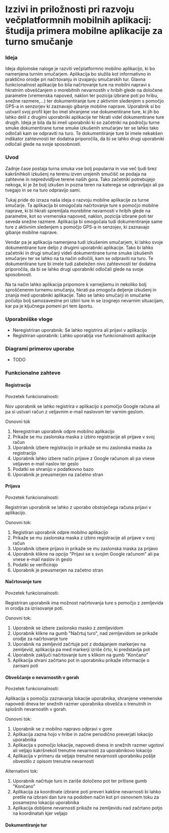 # Izzivi in ​​priložnosti pri razvoju večplatformnih mobilnih aplikacij: študija primera mobilne aplikacije za turno smučanje


### Ideja

Ideja diplomske naloge je razviti večplatformno mobilno aplikacijo, ki bo namenjena turnim smučarjem. Aplikacija bo služila kot informativno in praktično orodje pri načrtovanju in izvajanju smučarskih tur. Glavna funkcionalnost aplikacije bo bila načrtovanje ture na mobilni napravi s hkratnim obveščanjem o morebitnih nevarnostih v hribih glede na določene parametre (vremenska napoved, naklon ter pozicija izbrane poti po hribu, snežne razmere,...) ter dokumentiranje ture z aktivnim sledenjem s pomočjo GPS-a in senzorjev ki zaznavajo gibanje mobilne naprave. Uporabnik si bo ustvaril svoj profil kjer bo imel shranjene vse dokumentirane ture, ki jih bo lahko delil z drugimi uporabniki aplikacije ter hkrati videl dokumentirane ture drugih. Ideja je bila da bi imeli uporabniki ki so začetniki na področju turne smuke dokumentirane turne smuke izkušenih smučarjev ter se lahko tako odločali kam se odpraviti na turo. Te dokumentiranje ture bi imele nekakšen indikator zahtevnosti ter dodatna priporočila, da bi se lahko drugi uporabniki odločali glede na svoje sposobnosti.


### Uvod

Zadnje čase postaja turna smuka vse bolj popularna in vse več ljudi brez kakršnihkoli izkušenj na terenu izven urejenih smučišč se podaja na zahtevne in nepredvidljive terene naših gora. Tako začetniki potrebujejo nekoga, ki je že bolj izkušen in pozna teren na katerega se odpravljajo ali pa tvegajo in se na turo odpravijo sami. 

Tukaj pride do izraza naša ideja o razvoju mobilne aplikacije za turne smučarje. Ta aplikacija bi omogočala načrtovanje ture s pomočjo mobilne naprave, ki bi hkrati spremljala morebitne nevarnosti v hribih glede na parametre, kot so vremenska napoved, naklon, pozicija izbrane poti ter seveda snežne razmere. Aplikacija bi omogočala tudi dokumentiranje same ture z aktivnim sledenjem s pomočjo GPS-a in senzojev, ki zaznavajo gibanje mobilne naprave.

Vendar pa je aplikacija namenjena tudi izkušenim smučarjem, ki lahko svoje dokumentirane ture delijo z drugimi uporabniki aplikacije. Tako bi lahko začetniki in drugi smučarji videli dokumentirane turne smuke izkušenih smučarjev ter se lahko na ta način odločili, kam se odpraviti na turo. Te dokumentirane ture bi imele tudi zabeležen nivo zahtevnosti ter dodatna priporočila, da bi se lahko drugi uporabniki odločali glede na svoje sposobnosti.

Na ta način lahko aplikacija pripomore k varnejšemu in nekoliko bolj sproščenenm turnemu smučanju, hkrati pa omogoča deljenje izkušenj in znanja med uporabniki aplikacije. Tako se lahko smučarji in smučarke počutijo bolj samozavestne pri izbiri ture in se izognejo nevarnim situacijam, kar pa je ključnega pomeni pri tem športu.


### Uporabniške vloge

- Neregistriran uporabnik: Se lahko registrira ali prijavi v aplikacijo
- Registriran uporabnik: Lahko uporablja vse funkcionalnosti aplikacije


### Diagrami primerov uporabe

- TODO


### Funkcionalne zahteve

#### Registracija

Povzetek funkcionalnosti:

Nov uporabnik se lahko registrira v aplikacijo s pomočjo Google računa ali pa si ustvari račun z veljavnim e-mail naslovom ter varnim geslom.

Osnovni tok

1. Neregistriran uporabnik odpre mobilno aplikacijo
2. Prikaže se mu zaslonska maska z izbiro registracije ali prijave v svoj račun
3. Uporabnik izbere registracijo in prikaže se mu zaslonska maska za registracijo
4. Uporabnik lahko izbere način prijave z Google računom ali pa vnese veljaven e-mail naslov ter geslo
5. Podatki se shranijo v podatkovno bazo
6. Uporabnik je preusmerjen na začetno stran


#### Prijava

Povzetek funkcionalnosti:

Registriran uporabnik se lahko z uporabo obstoječega računa prijavi v aplikacijo.

Osnovni tok:

1. Registiran uporabnik odpre mobilno aplikacijo
2. Prikaže se mu zaslonska maska z izbiro registracije ali prijave v svoj račun
3. Uporabnik izbere prijavo in prikaže se mu zaslonska maska za prijavo
4. Uporabnik klikne na opcijo "Prijavi se s svojim Google računom" ali pa vnese e-mail naslov in geslo
5. Podatki se verificirajo
6. Uporabnik je preusmerjen na začetno stran


#### Načrtovanje ture 

Povzetek funkcionalnosti:

Registriran uporabnik ima možnost načrtovanja ture s pomočjo z zemljevida in orodja za izrisovanje poti.

Osnovni tok:

1. Uporabnik se izbere zaslonsko masko z zemljevidom
2. Uporabnik klikne na gumb "Načrtuj turo", nad zemljevidom se prikaže orodje za načrtovanje ture
3. Uporabnik na zemljevid začrtuje pot z dodajanjem markerjev na zemljevid, aplikacija pa med markerji izriše črto, ki predstavlja pot
4. Uporabnik zaključi načrtovanje ture s klikom na gumb "Končano"
5. Aplikacija shrani začrtano pot in uporabniku prikaže informacije o zarisani poti



#### Obveščanje o nevarnostih v gorah

Povzetek funkcionalnosti:

Aplikacija s pomočjo zaznavanja lokacije uporabnika, shranjene vremenske napovedi dneva ter snežnih razmer uporabnika obvešča o trenutnih in splošnih nevarnostih v gorah.

Osnovni tok:

1. Uporabnik se z mobilno napravo odpravi v gore
2. Aplikacija zazna hojo v hribe in začne periodično preverjati lokacijo uporabnika
3. Aplikacija s pomočjo lokacije, napovedi dneva in snežnih razmer ugotovi ali veljajo kakršnekoli trenutne nevarnosti za uporabnikovo lokacijo
4. Aplikacija v primeru da veljajo trenutne nevarnosti uporabniku pošlje obvestilo z opisom trenutne nevarnosti

Alternativni tok:

1. Uporabnik načrtuje turo in zariše določeno pot ter pritisne gumb "Končano"
2. Aplikacija za koordinate izbrane poti preveri kakšne nevarnosti bi lahko pretile na izbrani dan ture na podoben način kot pri osnovnem toku za posamezno lokacijo uporabnika
3. Aplikacija dobljene nevarnosti prikaže na zemljevidu nad začrtano potjo na koordinatah kjer veljajo


#### Dokumentiranje tur



